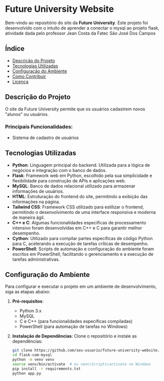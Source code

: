 # Future University Website

Bem-vindo ao repositório do site da **Future University**. Este projeto foi desenvolvido com o intuito de aprender a conectar o mysql ao projeto flask, atividade dada pelo professor Jean Costa da Fatec São José Dos Campos

## Índice
- [Descrição do Projeto](#descrição-do-projeto)
- [Tecnologias Utilizadas](#tecnologias-utilizadas)
- [Configuração do Ambiente](#configuração-do-ambiente)
- [Como Contribuir](#como-contribuir)
- [Licença](#licença)

## Descrição do Projeto

O site da Future University permite que os usuários cadastrem novos "alunos" ou usuários.

### Principais Funcionalidades:
- Sistema de cadastro de usuários

## Tecnologias Utilizadas

- **Python**: Linguagem principal do backend. Utilizada para a lógica de negócios e integração com o banco de dados.
- **Flask**: Framework web em Python, escolhido pela sua simplicidade e flexibilidade para construção de APIs e aplicações web.
- **MySQL**: Banco de dados relacional utilizado para armazenar informações de usuários.
- **HTML**: Estruturação do frontend do site, permitindo a exibição das informações na página.
- **Tailwind CSS**: Framework CSS utilizado para estilizar o frontend, permitindo o desenvolvimento de uma interface responsiva e moderna de maneira ágil.
- **C++ e C**: Algumas funcionalidades específicas de processamento intensivo foram desenvolvidas em C++ e C para garantir melhor desempenho.
- **Cython**: Utilizado para compilar partes específicas de código Python para C, acelerando a execução de tarefas críticas de desempenho.
- **PowerShell**: Scripts de automação e configuração do ambiente foram escritos em PowerShell, facilitando o gerenciamento e a execução de tarefas administrativas.

## Configuração do Ambiente

Para configurar e executar o projeto em um ambiente de desenvolvimento, siga as etapas abaixo:

1. **Pré-requisitos**:
   - Python 3.x
   - MySQL
   - C e C++ (para funcionalidades específicas compiladas)
   - PowerShell (para automação de tarefas no Windows)

2. **Instalação de Dependências**:
   Clone o repositório e instale as dependências:

   ```bash
   git clone https://github.com/seu-usuario/future-university-website.git
   cd flask-com-mysql
   python -m venv venv
   source venv/bin/activate  # ou venv\Scripts\activate no Windows
   pip install -r requirements.txt
   python app.py

